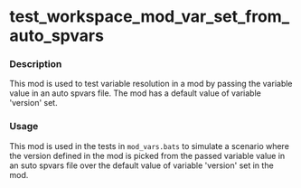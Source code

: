 # test_workspace_mod_var_set_from_auto_spvars

### Description

This mod is used to test variable resolution in a mod by passing the variable value in an auto spvars file. The mod has a default value of variable 'version' set.

### Usage

This mod is used in the tests in `mod_vars.bats` to simulate a scenario where the version defined in the mod is picked from the passed
variable value in an suto spvars file over the default value of variable 'version' set in the mod.
